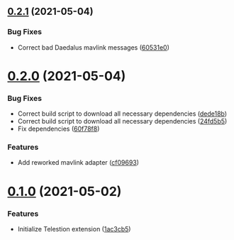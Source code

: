 ## [0.2.1](https://github.com/wuespace/telestion-extension-mavlink/compare/v0.2.0...v0.2.1) (2021-05-04)


### Bug Fixes

* Correct bad Daedalus mavlink messages ([60531e0](https://github.com/wuespace/telestion-extension-mavlink/commit/60531e0c6205724d32ec999852d47656dbf8895b))



# [0.2.0](https://github.com/wuespace/telestion-extension-mavlink/compare/v0.1.0...v0.2.0) (2021-05-04)


### Bug Fixes

* Correct build script to download all necessary dependencies ([dede18b](https://github.com/wuespace/telestion-extension-mavlink/commit/dede18b198768b63cf8f28979dc99c2fbe53c1bd))
* Correct build script to download all necessary dependencies ([24fd5b5](https://github.com/wuespace/telestion-extension-mavlink/commit/24fd5b590529bce46db794f8ab8a19c8e244b4d5))
* Fix dependencies ([60f78f8](https://github.com/wuespace/telestion-extension-mavlink/commit/60f78f8a2763232daa1e8298e73397338bdc9fe3))


### Features

* Add reworked mavlink adapter ([cf09693](https://github.com/wuespace/telestion-extension-mavlink/commit/cf09693e7be33bbcb89d4f0cfb8b0a29f08dbcc0))



# [0.1.0](https://github.com/wuespace/telestion-extension-mavlink/compare/1ac3cb57d63152a5b55c8cd4e19f787005474d2e...v0.1.0) (2021-05-02)


### Features

* Initialize Telestion extension ([1ac3cb5](https://github.com/wuespace/telestion-extension-mavlink/commit/1ac3cb57d63152a5b55c8cd4e19f787005474d2e))



